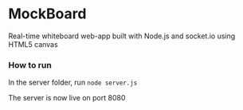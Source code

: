 # MockBoard

Real-time whiteboard web-app built with Node.js and socket.io using HTML5 canvas

### How to run

In the server folder, run `node server.js`

The server is now live on port 8080

